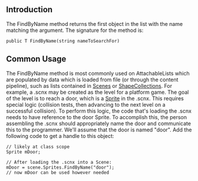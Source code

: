 ## Introduction

The FindByName method returns the first object in the list with the name matching the argument. The signature for the method is:

    public T FindByName(string nameToSearchFor)

## Common Usage

The FindByName method is most commonly used on AttachableLists which are populated by data which is loaded from file (or through the content pipeline), such as lists contained in [Scenes](/frb/docs/index.php?title=FlatRedBall.Scene "FlatRedBall.Scene") or [ShapeCollections](/frb/docs/index.php?title=FlatRedBall.Math.Geometry.ShapeCollection "FlatRedBall.Math.Geometry.ShapeCollection"). For example, a .scnx may be created as the level for a platform game. The goal of the level is to reach a door, which is a [Sprite](/frb/docs/index.php?title=FlatRedBall.Sprite "FlatRedBall.Sprite") in the .scnx. This requires special logic (collision tests, then advancing to the next level on a successful collision). To perform this logic, the code that's loading the .scnx needs to have reference to the door Sprite. To accomplish this, the person assembling the .scnx should appropriately name the door and communicate this to the programmer. We'll assume that the door is named "door". Add the following code to get a handle to this object:

    // likely at class scope
    Sprite mDoor;

    // After loading the .scnx into a Scene:
    mDoor = scene.Sprites.FindByName("door");
    // now mDoor can be used however needed
